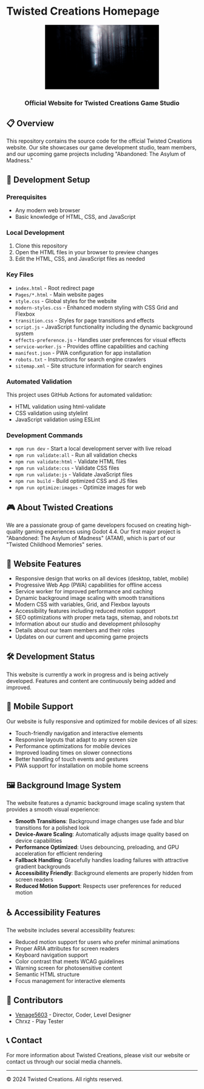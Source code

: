 # Twisted Creations Homepage

<div align="center">
  <kbd><img src="./Images/Base-Image.png" alt="Twisted Creations Logo" width="300"/></kbd>
  <h3>Official Website for Twisted Creations Game Studio</h3>
</div>

## 📋 Overview

This repository contains the source code for the official Twisted Creations website. Our site showcases our game development studio, team members, and our upcoming game projects including "Abandoned: The Asylum of Madness."

## 🔧 Development Setup

### Prerequisites

- Any modern web browser
- Basic knowledge of HTML, CSS, and JavaScript

### Local Development

1. Clone this repository
2. Open the HTML files in your browser to preview changes
3. Edit the HTML, CSS, and JavaScript files as needed

### Key Files

- `index.html` - Root redirect page
- `Pages/*.html` - Main website pages
- `style.css` - Global styles for the website
- `modern-styles.css` - Enhanced modern styling with CSS Grid and Flexbox
- `transition.css` - Styles for page transitions and effects
- `script.js` - JavaScript functionality including the dynamic background system
- `effects-preference.js` - Handles user preferences for visual effects
- `service-worker.js` - Provides offline capabilities and caching
- `manifest.json` - PWA configuration for app installation
- `robots.txt` - Instructions for search engine crawlers
- `sitemap.xml` - Site structure information for search engines

### Automated Validation

This project uses GitHub Actions for automated validation:

- HTML validation using html-validate
- CSS validation using stylelint
- JavaScript validation using ESLint

### Development Commands

- `npm run dev` - Start a local development server with live reload
- `npm run validate:all` - Run all validation checks
- `npm run validate:html` - Validate HTML files
- `npm run validate:css` - Validate CSS files
- `npm run validate:js` - Validate JavaScript files
- `npm run build` - Build optimized CSS and JS files
- `npm run optimize:images` - Optimize images for web

## 🎮 About Twisted Creations

We are a passionate group of game developers focused on creating high-quality gaming experiences using Godot 4.4. Our first major project is "Abandoned: The Asylum of Madness" (ATAM), which is part of our "Twisted Childhood Memories" series.

## 🚀 Website Features

- Responsive design that works on all devices (desktop, tablet, mobile)
- Progressive Web App (PWA) capabilities for offline access
- Service worker for improved performance and caching
- Dynamic background image scaling with smooth transitions
- Modern CSS with variables, Grid, and Flexbox layouts
- Accessibility features including reduced motion support
- SEO optimizations with proper meta tags, sitemap, and robots.txt
- Information about our studio and development philosophy
- Details about our team members and their roles
- Updates on our current and upcoming game projects

## 🛠️ Development Status

This website is currently a work in progress and is being actively developed. Features and content are continuously being added and improved.

## 📱 Mobile Support

Our website is fully responsive and optimized for mobile devices of all sizes:

- Touch-friendly navigation and interactive elements
- Responsive layouts that adapt to any screen size
- Performance optimizations for mobile devices
- Improved loading times on slower connections
- Better handling of touch events and gestures
- PWA support for installation on mobile home screens

## 🖼️ Background Image System

The website features a dynamic background image scaling system that provides a smooth visual experience:

- **Smooth Transitions**: Background image changes use fade and blur transitions for a polished look
- **Device-Aware Scaling**: Automatically adjusts image quality based on device capabilities
- **Performance Optimized**: Uses debouncing, preloading, and GPU acceleration for efficient rendering
- **Fallback Handling**: Gracefully handles loading failures with attractive gradient backgrounds
- **Accessibility Friendly**: Background elements are properly hidden from screen readers
- **Reduced Motion Support**: Respects user preferences for reduced motion

## ♿ Accessibility Features

The website includes several accessibility features:

- Reduced motion support for users who prefer minimal animations
- Proper ARIA attributes for screen readers
- Keyboard navigation support
- Color contrast that meets WCAG guidelines
- Warning screen for photosensitive content
- Semantic HTML structure
- Focus management for interactive elements

## 👥 Contributors

- [Venage5603](https://youtube.com/@Venage5603) - Director, Coder, Level Designer
- Chrxz - Play Tester

## 📞 Contact

For more information about Twisted Creations, please visit our website or contact us through our social media channels.

---

&copy; 2024 Twisted Creations. All rights reserved.
